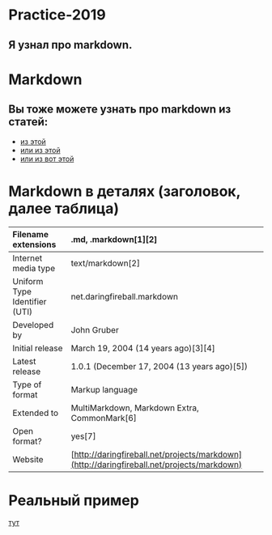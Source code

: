 # Practice-2019
Я узнал про markdown.
---

# Markdown
Вы тоже можете узнать про markdown из статей:
---
* [из этой](https://ru.wikipedia.org/wiki/Markdown)
* [или из этой](https://en.wikipedia.org/wiki/Markdown)
* [или из вот этой](https://guides.github.com/features/mastering-markdown/)

# Markdown в деталях (заголовок, далее таблица)

|Filename extensions            |          .md, .markdown[1][2]|
|:------------------------------|:-----------------------------|
|Internet media type            |           text/markdown[2]|
|Uniform Type Identifier (UTI)  |   net.daringfireball.markdown|
|Developed by                   |                John Gruber|
|Initial release                |                    March 19, 2004 (14 years ago)[3][4]|
|Latest release                 |                  1.0.1 (December 17, 2004 (13 years ago)[5])|
|Type of format                 |                Markup language|
|Extended to                    |                   MultiMarkdown, Markdown Extra, CommonMark[6]|
|Open format?                   |                yes[7]|
|Website                        |[http://daringfireball.net/projects/markdown](http://daringfireball.net/projects/markdown)|

 

# Реальный пример 

[тут](https://github.com/Microsoft/TypeScript/blob/master/README.md)
